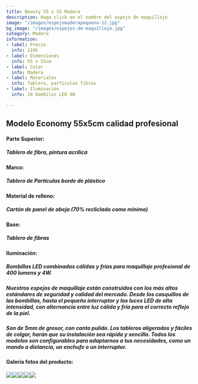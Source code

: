 ```yaml
---
title: Beauty 55 x 55 Madera
description: Haga click en el nombre del espejo de maquillaje
image: "/images/espejomaderapequeno-12.jpg"
bg_image: "/images/espejos-de-maquillaje.jpg"
category: Madera
information:
- label: Precio
  info: 119€
- label: Dimensiones
  info: 55 x 55cm
- label: Color
  info: Madera
- label: Materiales
  info: Tablero, partículas fibras
- label: Iluminación
  info: 10 bombilas LED 4W

---
```

## Modelo Economy 55x5cm calidad profesional

#### **Parte Superior:**

##### Tablero de fibra, pintura acrílica

#### **Marco:**

##### Tablero de Partículas borde de plástico

#### **Material de relleno:**

##### Cartón de panel de abeja (70% recliclado como mínimo)

#### **Base:**

##### Tablero de fibras

#### **Iluminación:**

##### Bombillas LED combinadas cálidas y frías para maquillaje profesional de 400 lumens y 4W.

##### Nuestros espejos de maquillaje están construidos con los más altos estándares de seguridad y calidad del mercado. Desde los casquillos de las bombillas, hasta el pequeño interruptor y las luces LED de alta intensidad, con alternancia entre luz cálida y fría para el correcto reflejo de la piel.

##### Son de 5mm de grosor, con canto pulido. Los tableros aligerados y fáciles de colgar, harán que su instalación sea rápida y sencilla. Todos los modelos son configurables para adaptarnos a tus necesidades, como un mando a distancia, un enchufe o un interruptor.

#### Galería fotos del producto:

![](/images/espejomaderapequeno-12.jpg)![](/images/espejomaderapequeno-22.jpg)![](/images/espejomaderapequeno-32.jpg)![](/images/espejomaderapequeno2.jpg)![](/images/espejomaderapequeno-3-1-2.jpg)